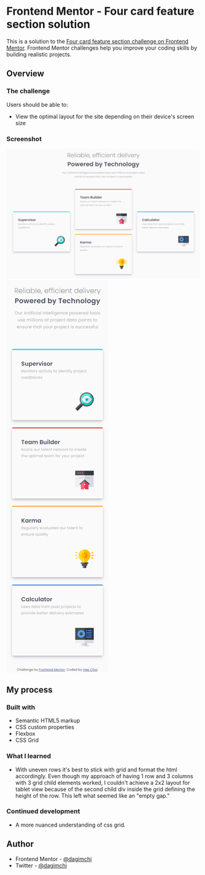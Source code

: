 # Frontend Mentor - Four card feature section solution

This is a solution to the [Four card feature section challenge on Frontend Mentor](https://www.frontendmentor.io/challenges/four-card-feature-section-weK1eFYK). Frontend Mentor challenges help you improve your coding skills by building realistic projects.

## Overview

### The challenge

Users should be able to:

- View the optimal layout for the site depending on their device's screen size

### Screenshot

![](ss.png)
![](ss-mobile.png)

## My process

### Built with

- Semantic HTML5 markup
- CSS custom properties
- Flexbox
- CSS Grid

### What I learned

- With uneven rows it's best to stick with grid and format the html accordingly. Even though my approach of having 1 row and 3 columns with 3 grid child elements worked, I couldn't achieve a 2x2 layout for tablet view because of the second child div inside the grid defining the height of the row. This left what seemed like an "empty gap."

### Continued development

- A more nuanced understanding of css grid.

## Author

- Frontend Mentor - [@dagimchi](https://www.frontendmentor.io/profile/dagimchi)
- Twitter - [@dagimchi](https://www.twitter.com/dagimchi)
